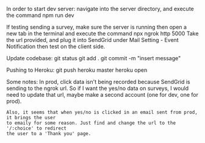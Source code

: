 In order to start dev server:
navigate into the server directory, and execute the command
    npm run dev

If testing sending a survey, make sure the server is running
then open a new tab in the terminal and execute the command
    npx ngrok http 5000
Take the url provided, and plug it into SendGrid under Mail Setting - Event Notification
then test on the client side.


Update codebase:
    git status
    git add .
    git commit -m "insert message"

Pushing to Heroku:
    git push heroku master
    heroku open


Some notes:
    In prod, click data isn't being recorded because SendGrid is sending to the ngrok url.
    So if I want the yes/no data on surveys, I would need to update that url, maybe make a 
    second account (one for dev, one for prod).

    Also, it seems that when yes/no is clicked in an email sent from prod, it brings the user
    to emaily for some reason. Just find and change the url to the '/:choice' to redirect
    the user to a 'Thank you' page.